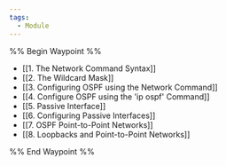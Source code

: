 ```yaml
---
tags:
  - Module
---
```

%% Begin Waypoint %%
- [[1. The Network Command Syntax]]
- [[2. The Wildcard Mask]]
- [[3. Configuring OSPF using the Network Command]]
- [[4. Configure OSPF using the 'ip ospf' Command]]
- [[5. Passive Interface]]
- [[6. Configuring Passive Interfaces]]
- [[7. OSPF Point-to-Point Networks]]
- [[8. Loopbacks and Point-to-Point Networks]]

%% End Waypoint %%

